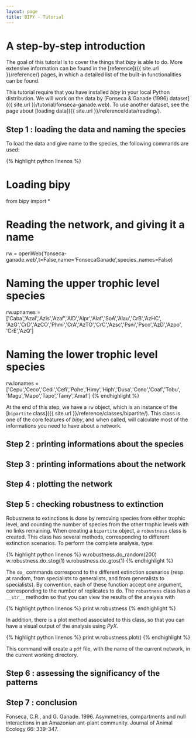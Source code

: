 ```yaml
---
layout: page
title: BIPY - Tutorial
---
```


# A step-by-step introduction

The goal of this tutorial is to cover the things that *bipy* is able to do. More extensive information can be found in the [reference]({{ site.url }}/reference/) pages, in which a detailed list of the built-in functionalities can be found.

This tutorial require that you have installed *bipy* in your local Python distribution. We will work on the data by [Fonseca & Ganade (1996) dataset]({{ site.url }}/tutorial/fonseca-ganade.web). To use another dataset, see the page about [loading data]({{ site.url }}/reference/data/reading/).

## Step 1 : loading the data and naming the species

To load the data and give name to the species, the following commands are used:

{% highlight python linenos %}
# Loading bipy
from bipy import *
# Reading the network, and giving it a name
rw = openWeb('fonseca-ganade.web',t=False,name='FonsecaGanade',species_names=False)
# Naming the upper trophic level species
rw.upnames = ['Caba','Azal','Azis','Azaf','AlD','Alpr','Alaf','SoA','Alau','CrB','AzHC',
'AzG','CrD','AzCO','Phmi','CrA','AzTO','CrC','Azsc','Psni','Psco','AzD','Azpo',
'CrE','AzQ']
# Naming the lower trophic level species
rw.lonames = ['Cepu','Ceco','Cedi','Cefi','Pohe','Himy','Hiph','Dusa','Cono','Coaf','Tobu',
'Magu','Mapo','Tapo','Tamy','Amaf']
{% endhighlight %}

At the end of this step, we have a `rw` object, which is an instance of the [`bipartite` class]({{ site.url }}/reference/classes/bipartite/). This class is one of the core features of *bipy*, and when called, will calculate most of the informations you need to have about a network.

## Step 2 : printing informations about the species

## Step 3 : printing informations about the network

## Step 4 : plotting the network

## Step 5 : checking robustness to extinction

Robustness to extinctions is done by removing species from either trophic level, and counting the number of species from the other trophic levels with no links remaining. When creating a `bipartite` object, a `robustness` class is created. This class has several methods, corresponding to different extinction scenarios. To perform the complete analysis, type:

{% highlight python linenos %}
w.robustness.do_random(200)
w.robustness.do_stog(1)
w.robustness.do_gtos(1)
{% endhighlight %}

The `do_` commands correspond to the different extinction scenarios (resp. at random, from specialists to generalists, and from generalists to specialists). By convention, each of these function accept one argument, corresponding to the number of replicates to do. The `robustness` class has a `__str__` methodm so that you can view the results of the analysis with

{% highlight python linenos %}
print w.robustness
{% endhighlight %}

In addition, there is a plot method associated to this class, so that you can have a visual output of the analysis using *PyX*.

{% highlight python linenos %}
print w.robustness.plot()
{% endhighlight %}

This command will create a `pdf` file, with the name of the current network, in the current working directory.

## Step 6 : assessing the significancy of the patterns

## Step 7 : conclusion

<div class='ref'>Fonseca, C.R., and G. Ganade. 1996. Asymmetries, compartments and null interactions in an Amazonian ant-plant community. Journal of Animal Ecology 66: 339-347.</div>